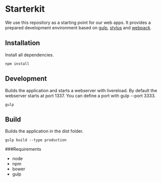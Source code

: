 # Starterkit

We use this repository as a starting point for our web apps.
It provides a prepared development environment based on [gulp](https://github.com/gulpjs/gulp), [stylus](https://github.com/LearnBoost/stylus) and [webpack](https://github.com/webpack/webpack).

## Installation

Install all dependencies. 

```
npm install
```

## Development

Builds the application and starts a webserver with livereload. By default the webserver starts at port 1337.
You can define a port with gulp --port 3333.

```
gulp
```

## Build

Builds the application in the dist folder.

```
gulp build --type production
```


###Requirements
* node
* npm
* bower
* gulp
